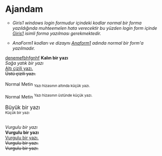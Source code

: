 Ajandam
=======
<OL></OL>
<OL></OL>
<ul type="circle">

   <li><I>Giris1 windows login formudur içindeki kodlar normal bir forma yazıldığında muhteemelen hata verecektir bu yüzden login form içinde <u>Giris1</u> isimli forma yazılması gerekmektedir.</I>
<P>
    <li><I>AnaForm1 kodları ve dizaynı <u>Anaform1</u> adında normal bir form'a yazılmadır.</I></li>
    
</ul>
<u>denemefbhfgnhf</u>
 <b>Kalın bir yazı</b><br />
   <i>Sağa yatık bir yazı</i><br />
   <u>Altı çizili yazı.</u><br />
   <del>Üstü çizili yazı.</del><br /><br />
   Normal Metin <sub>Yazı hizasının altında küçük yazı.</sub><br /><br />
   Normal Metin <sup>Yazı hizasının üstünde küçük yazı.</sup><br /><br />
   <big>Büyük bir yazı</big><br />
   <small>Küçük bir yazı</small><br /><br />

   <em>Vurgulu bir yazı</em><br />
   <strong>Vurgulu bir yazı</strong><br />
   <ins>Vurgulu bir yazı.</ins><br />
   <s>Vurgulu bir yazı.</s><br />
   <strike>Vurgulu bir yazı.</strike><br />
